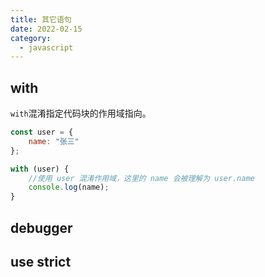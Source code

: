 ```yaml
---
title: 其它语句
date: 2022-02-15
category:
  - javascript
---
```



<!-- more -->

## with

`with`混淆指定代码块的作用域指向。

```js
const user = {
    name: "张三"
};

with (user) {
    //使用 user 混淆作用域，这里的 name 会被理解为 user.name
    console.log(name);
}
```

## debugger

## use strict

